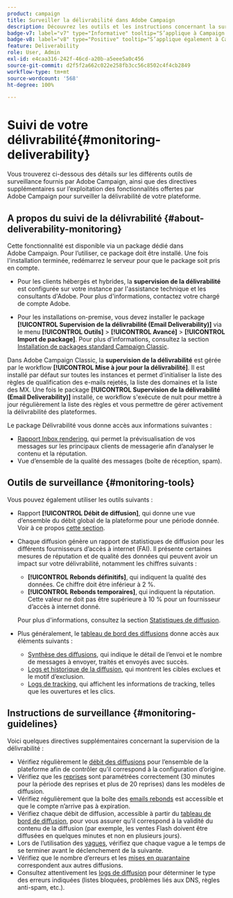 ```yaml
---
product: campaign
title: Surveiller la délivrabilité dans Adobe Campaign
description: Découvrez les outils et les instructions concernant la surveillance de la délivrabilité dans Adobe Campaign.
badge-v7: label="v7" type="Informative" tooltip="S’applique à Campaign Classic v7"
badge-v8: label="v8" type="Positive" tooltip="S’applique également à Campaign v8"
feature: Deliverability
role: User, Admin
exl-id: e4caa316-242f-46cd-a20b-a5eee5a0c456
source-git-commit: d2f5f2a662c022e258fb3cc56c8502c4f4cb2849
workflow-type: tm+mt
source-wordcount: '568'
ht-degree: 100%

---
```


# Suivi de votre délivrabilité{#monitoring-deliverability}

Vous trouverez ci-dessous des détails sur les différents outils de surveillance fournis par Adobe Campaign, ainsi que des directives supplémentaires sur l’exploitation des fonctionnalités offertes par Adobe Campaign pour surveiller la délivrabilité de votre plateforme.

## A propos du suivi de la délivrabilité {#about-deliverability-monitoring}

Cette fonctionnalité est disponible via un package dédié dans Adobe Campaign. Pour l’utiliser, ce package doit être installé. Une fois l&#39;installation terminée, redémarrez le serveur pour que le package soit pris en compte.
* Pour les clients hébergés et hybrides, la **supervision de la délivrabilité** est configurée sur votre instance par l&#39;assistance technique et les consultants d&#39;Adobe. Pour plus d&#39;informations, contactez votre chargé de compte Adobe.

* Pour les installations on-premise, vous devez installer le package **[!UICONTROL Supervision de la délivrabilité (Email Deliverability)]** via le menu **[!UICONTROL Outils]** > **[!UICONTROL Avancé]** > **[!UICONTROL Import de package]**. Pour plus dʼinformations, consultez la section [Installation de packages standard Campaign Classic](../../installation/using/installing-campaign-standard-packages.md).

Dans Adobe Campaign Classic, la **supervision de la délivrabilité** est gérée par le workflow **[!UICONTROL Mise à jour pour la délivrabilité]**. Il est installé par défaut sur toutes les instances et permet d’initialiser la liste des règles de qualification des e-mails rejetés, la liste des domaines et la liste des MX. Une fois le package **[!UICONTROL Supervision de la délivrabilité (Email Deliverability)]** installé, ce workflow s&#39;exécute de nuit pour mettre à jour régulièrement la liste des règles et vous permettre de gérer activement la délivrabilité des plateformes.

Le package Délivrabilité vous donne accès aux informations suivantes :

* [Rapport Inbox rendering](inbox-rendering.md), qui permet la prévisualisation de vos messages sur les principaux clients de messagerie afin d’analyser le contenu et la réputation.
* Vue d’ensemble de la qualité des messages (boîte de réception, spam).

## Outils de surveillance {#monitoring-tools}

Vous pouvez également utiliser les outils suivants :

* Rapport **[!UICONTROL Débit de diffusion]**, qui donne une vue d’ensemble du débit global de la plateforme pour une période donnée. Voir à ce propos [cette section](../../reporting/using/global-reports.md#delivery-throughput).
* Chaque diffusion génère un rapport de statistiques de diffusion pour les différents fournisseurs d’accès à internet (FAI). Il présente certaines mesures de réputation et de qualité des données qui peuvent avoir un impact sur votre délivrabilité, notamment les chiffres suivants :
   * **[!UICONTROL Rebonds définitifs]**, qui indiquent la qualité des données. Ce chiffre doit être inférieur à 2 %.
   * **[!UICONTROL Rebonds temporaires]**, qui indiquent la réputation. Cette valeur ne doit pas être supérieure à 10 % pour un fournisseur d’accès à internet donné.

  Pour plus d&#39;informations, consultez la section [Statistiques de diffusion](../../reporting/using/global-reports.md#delivery-statistics).
* Plus généralement, le [tableau de bord des diffusions](about-delivery-monitoring.md) donne accès aux éléments suivants :
   * [Synthèse des diffusions](delivery-dashboard.md#delivery-summary), qui indique le détail de l’envoi et le nombre de messages à envoyer, traités et envoyés avec succès.
   * [Logs et historique de la diffusion](delivery-dashboard.md#delivery-logs-and-history), qui montrent les cibles exclues et le motif d’exclusion.
   * [Logs de tracking](delivery-dashboard.md#tracking-logs), qui affichent les informations de tracking, telles que les ouvertures et les clics.

## Instructions de surveillance {#monitoring-guidelines}

Voici quelques directives supplémentaires concernant la supervision de la délivrabilité :

* Vérifiez régulièrement le [débit des diffusions](../../reporting/using/global-reports.md#delivery-throughput) pour l’ensemble de la plateforme afin de contrôler qu’il correspond à la configuration d’origine.
* Vérifiez que les [reprises](understanding-delivery-failures.md#retries-after-a-delivery-temporary-failure) sont paramétrées correctement (30 minutes pour la période des reprises et plus de 20 reprises) dans les modèles de diffusion.
* Vérifiez régulièrement que la boîte des [emails rebonds](understanding-delivery-failures.md#bounce-mail-management) est accessible et que le compte n’arrive pas à expiration.
* Vérifiez chaque débit de diffusion, accessible à partir du [tableau de bord de diffusion](delivery-dashboard.md), pour vous assurer qu’il correspond à la validité du contenu de la diffusion (par exemple, les ventes Flash doivent être diffusées en quelques minutes et non en plusieurs jours).
* Lors de l’utilisation des [vagues](steps-sending-the-delivery.md#sending-using-multiple-waves), vérifiez que chaque vague a le temps de se terminer avant le déclenchement de la suivante.
* Vérifiez que le nombre d’erreurs et les [mises en quarantaine](understanding-quarantine-management.md) correspondent aux autres diffusions.
* Consultez attentivement les [logs de diffusion](delivery-dashboard.md#delivery-logs-and-history) pour déterminer le type des erreurs indiquées (listes bloquées, problèmes liés aux DNS, règles anti-spam, etc.).
